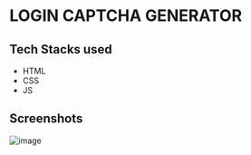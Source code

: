 # LOGIN CAPTCHA GENERATOR

## Tech Stacks used

- HTML
- CSS
- JS


## Screenshots

![image](https://user-images.githubusercontent.com/82095877/163052403-2fd5db27-b606-4c6b-bec4-c9c38b7ecd75.png)